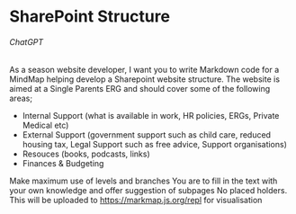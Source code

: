 # SharePoint Structure

###### ChatGPT

As a season website developer, I want you to write Markdown code for a MindMap helping develop a Sharepoint website structure. The website is aimed at a Single Parents ERG and should cover some of the following areas;
- Internal Support (what is available in work, HR policies, ERGs, Private Medical etc)
- External Support (government support such as child care, reduced housing tax, Legal Support such as free advice, Support organisations)
- Resouces (books, podcasts, links)
- Finances & Budgeting

Make maximum use of levels and branches
You are to fill in the text with your own knowledge and offer suggestion of subpages 
No placed holders.
This will be uploaded to https://markmap.js.org/repl for visualisation
